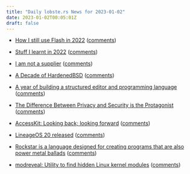 ```yaml
---
title: "Daily lobste.rs News for 2023-01-02"
date: 2023-01-02T00:05:01Z
draft: false
---
```






- [How I still use Flash in 2022](https://foon.uk/how-flash-2022/)
  ([comments](https://lobste.rs/s/gonhwb/how_i_still_use_flash_2022))



- [Stuff I learnt in 2022](https://bollu.github.io/stuff-i-learnt-in-2022.html)
  ([comments](https://lobste.rs/s/rsbjdu/stuff_i_learnt_2022))



- [I am not a supplier](https://www.softwaremaxims.com/blog/not-a-supplier)
  ([comments](https://lobste.rs/s/qaqfpe/i_am_not_supplier))



- [A Decade of HardenedBSD](https://git.hardenedbsd.org/shawn.webb/articles/-/blob/master/hardenedbsd/2023-01_decade/article.md)
  ([comments](https://lobste.rs/s/jcoqgx/decade_hardenedbsd))



- [A year of building a structured editor and programming language](https://petersaxton.uk/log/)
  ([comments](https://lobste.rs/s/zfscqj/year_building_structured_editor))



- [The Difference Between Privacy and Security is the Protagonist](https://invisv.com/articles/privacy-and-security.html)
  ([comments](https://lobste.rs/s/lgh7su/difference_between_privacy_security_is))



- [AccessKit: Looking back; looking forward](https://accesskit.dev/looking-back-looking-forward/)
  ([comments](https://lobste.rs/s/6k7gtl/accesskit_looking_back_looking_forward))



- [LineageOS 20 released](https://lineageos.org/Changelog-27/)
  ([comments](https://lobste.rs/s/h7qbfz/lineageos_20_released))



- [Rockstar is a language designed for creating programs that are also power metal ballads](https://codewithrockstar.com/)
  ([comments](https://lobste.rs/s/hxweil/rockstar_is_language_designed_for))



- [modreveal: Utility to find hidden Linux kernel modules](https://github.com/jafarlihi/modreveal)
  ([comments](https://lobste.rs/s/yjjbl0/modreveal_utility_find_hidden_linux))


